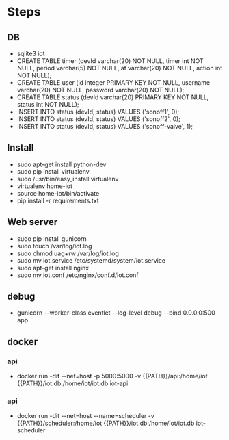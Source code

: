 # Steps
## DB
- sqlite3 iot
- CREATE TABLE timer (devId varchar(20) NOT NULL, timer int NOT NULL, period varchar(5) NOT NULL, at varchar(20) NOT NULL, action int NOT NULL);
- CREATE TABLE user (id integer PRIMARY KEY NOT NULL, username varchar(20) NOT NULL, password varchar(20) NOT NULL);
- CREATE TABLE status (devId varchar(20) PRIMARY KEY NOT NULL, status int NOT NULL);
- INSERT INTO status (devId, status) VALUES ('sonoff1', 0);
- INSERT INTO status (devId, status) VALUES ('sonoff2', 0);
- INSERT INTO status (devId, status) VALUES ('sonoff-valve', 1);

## Install
- sudo apt-get install python-dev
- sudo pip install virtualenv
- sudo /usr/bin/easy_install virtualenv
- virtualenv home-iot
- source home-iot/bin/activate
- pip install -r requirements.txt

## Web server
- sudo pip install gunicorn
- sudo touch /var/log/iot.log
- sudo chmod uag+rw /var/log/iot.log
- sudo mv iot.service /etc/systemd/system/iot.service
- sudo apt-get install nginx
- sudo mv iot.conf /etc/nginx/conf.d/iot.conf

## debug
- gunicorn --worker-class eventlet --log-level debug --bind 0.0.0.0:500 app

## docker

### api
-  docker run -dit --net=host -p 5000:5000 -v {{PATH}}/api:/home/iot  
   {{PATH}}/iot.db:/home/iot/iot.db iot-api
### api
- docker run -dit --net=host --name=scheduler 
-v {{PATH}}/scheduler:/home/iot {{PATH}}/iot.db:/home/iot/iot.db iot-scheduler